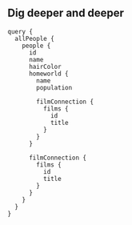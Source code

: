 ##  Dig deeper and deeper <!-- .element: data-theme="ka-content" -->

```
query {
  allPeople {
    people {
      id
      name
      hairColor
      homeworld {
        name
        population

        filmConnection {
          films {
            id
            title
          }
        }
      }

      filmConnection {
        films {
          id
          title
        }
      }
    }
  }
}
```
